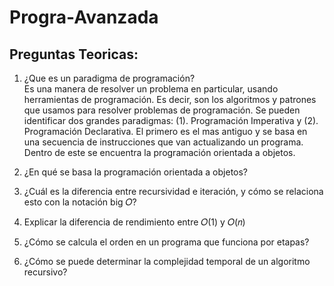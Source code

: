 # Progra-Avanzada
## Preguntas Teoricas:
1. ¿Que es un paradigma de programación?    
    Es una manera de resolver un problema en particular, usando herramientas de programación. Es decir, son los algoritmos y patrones que usamos para resolver problemas de programación. Se pueden identificar dos grandes paradigmas: (1). Programación Imperativa y (2). Programación Declarativa. El primero es el mas antiguo y se basa en una secuencia de instrucciones que van actualizando un programa. Dentro de este se encuentra la programación orientada a objetos.
2. ¿En qué se basa la programación orientada a objetos?

3. ¿Cuál es la diferencia entre recursividad e iteración, y cómo se relaciona esto con la notación
big 𝑂?

4. Explicar la diferencia de rendimiento entre 𝑂(1) y 𝑂(𝑛)

5. ¿Cómo se calcula el orden en un programa que funciona por etapas?

6. ¿Cómo se puede determinar la complejidad temporal de un algoritmo recursivo?
